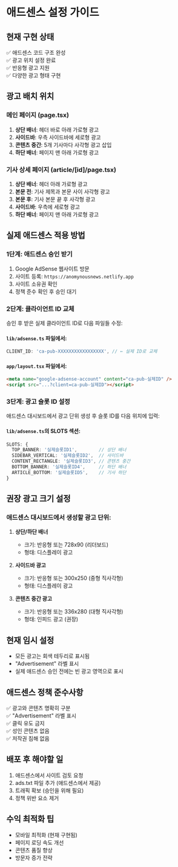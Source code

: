 # 애드센스 설정 가이드

## 현재 구현 상태
✅ 애드센스 코드 구조 완성  
✅ 광고 위치 설정 완료  
✅ 반응형 광고 지원  
✅ 다양한 광고 형태 구현  

## 광고 배치 위치

### 메인 페이지 (page.tsx)
1. **상단 배너**: 헤더 바로 아래 가로형 광고
2. **사이드바**: 우측 사이드바에 세로형 광고
3. **콘텐츠 중간**: 5개 기사마다 사각형 광고 삽입
4. **하단 배너**: 페이지 맨 아래 가로형 광고

### 기사 상세 페이지 (article/[id]/page.tsx)
1. **상단 배너**: 헤더 아래 가로형 광고
2. **본문 전**: 기사 제목과 본문 사이 사각형 광고
3. **본문 후**: 기사 본문 끝 후 사각형 광고
4. **사이드바**: 우측에 세로형 광고
5. **하단 배너**: 페이지 맨 아래 가로형 광고

## 실제 애드센스 적용 방법

### 1단계: 애드센스 승인 받기
1. Google AdSense 웹사이트 방문
2. 사이트 등록: `https://anomynousnews.netlify.app`
3. 사이트 소유권 확인
4. 정책 준수 확인 후 승인 대기

### 2단계: 클라이언트 ID 교체
승인 후 받은 실제 클라이언트 ID로 다음 파일들 수정:

#### `lib/adsense.ts` 파일에서:
```typescript
CLIENT_ID: 'ca-pub-XXXXXXXXXXXXXXXXX', // ← 실제 ID로 교체
```

#### `app/layout.tsx` 파일에서:
```html
<meta name="google-adsense-account" content="ca-pub-실제ID" />
<script src="...?client=ca-pub-실제ID"></script>
```

### 3단계: 광고 슬롯 ID 설정
애드센스 대시보드에서 광고 단위 생성 후 슬롯 ID를 다음 위치에 입력:

#### `lib/adsense.ts`의 SLOTS 섹션:
```typescript
SLOTS: {
  TOP_BANNER: '실제슬롯ID1',        // 상단 배너
  SIDEBAR_VERTICAL: '실제슬롯ID2',  // 사이드바
  CONTENT_RECTANGLE: '실제슬롯ID3', // 콘텐츠 중간
  BOTTOM_BANNER: '실제슬롯ID4',     // 하단 배너
  ARTICLE_BOTTOM: '실제슬롯ID5',    // 기사 하단
}
```

## 권장 광고 크기 설정

### 애드센스 대시보드에서 생성할 광고 단위:

1. **상단/하단 배너**
   - 크기: 반응형 또는 728x90 (리더보드)
   - 형태: 디스플레이 광고

2. **사이드바 광고**
   - 크기: 반응형 또는 300x250 (중형 직사각형)
   - 형태: 디스플레이 광고

3. **콘텐츠 중간 광고**
   - 크기: 반응형 또는 336x280 (대형 직사각형)
   - 형태: 인피드 광고 (권장)

## 현재 임시 설정
- 모든 광고는 회색 테두리로 표시됨
- "Advertisement" 라벨 표시
- 실제 애드센스 승인 전에는 빈 광고 영역으로 표시

## 애드센스 정책 준수사항
✅ 광고와 콘텐츠 명확히 구분  
✅ "Advertisement" 라벨 표시  
✅ 클릭 유도 금지  
✅ 성인 콘텐츠 없음  
✅ 저작권 침해 없음  

## 배포 후 해야할 일
1. 애드센스에서 사이트 검토 요청
2. ads.txt 파일 추가 (애드센스에서 제공)
3. 트래픽 확보 (승인을 위해 필요)
4. 정책 위반 요소 제거

## 수익 최적화 팁
- 모바일 최적화 (현재 구현됨)
- 페이지 로딩 속도 개선
- 콘텐츠 품질 향상
- 방문자 증가 전략